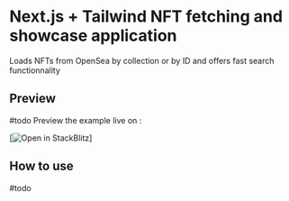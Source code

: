 # Next.js + Tailwind NFT fetching and showcase application

Loads NFTs from OpenSea by collection or by ID and offers fast search functionnality

## Preview

#todo
Preview the example live on [](http://.com/):

[![Open in StackBlitz](https://developer.stackblitz.com/img/open_in_stackblitz.svg)]


## How to use

#todo
